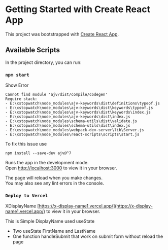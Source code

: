 # Getting Started with Create React App

This project was bootstrapped with [Create React App](https://github.com/facebook/create-react-app).

## Available Scripts

In the project directory, you can run:

### `npm start`

Show Error

```
Cannot find module 'ajv/dist/compile/codegen'
Require stack:
- E:\xstopwatch\node_modules\ajv-keywords\dist\definitions\typeof.js
- E:\xstopwatch\node_modules\ajv-keywords\dist\keywords\typeof.js
- E:\xstopwatch\node_modules\ajv-keywords\dist\keywords\index.js
- E:\xstopwatch\node_modules\ajv-keywords\dist\index.js
- E:\xstopwatch\node_modules\schema-utils\dist\validate.js
- E:\xstopwatch\node_modules\schema-utils\dist\index.js
- E:\xstopwatch\node_modules\webpack-dev-server\lib\Server.js
- E:\xstopwatch\node_modules\react-scripts\scripts\start.js
```

To fix this issue use

```
npm install --save-dev ajv@^7
```

Runs the app in the development mode.\
Open [http://localhost:3000](http://localhost:3000) to view it in your browser.

The page will reload when you make changes.\
You may also see any lint errors in the console.

### `Deploy to Vercel`

XDisplayName [https://x-display-name1.vercel.app/](https://x-display-name1.vercel.app/) to view it in your browser.

This is Simple DisplayName used useState

- Two useState FirstName and LastName
- One function handleSubmit that work on submit form without reload the page
